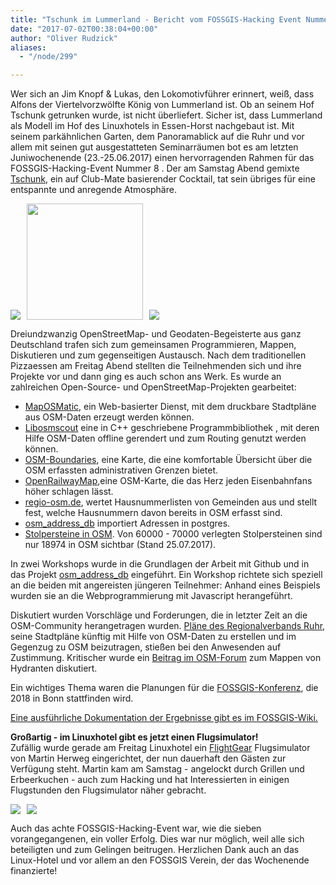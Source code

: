 ```yaml
---
title: "Tschunk im Lummerland - Bericht vom FOSSGIS-Hacking Event Nummer 8 & OSM Sommercamp im Linuxhotel"
date: "2017-07-02T00:38:04+00:00"
author: "Oliver Rudzick"
aliases:
  - "/node/299"

---
```


<p>Wer sich an Jim Knopf & Lukas, den Lokomotivführer erinnert, weiß,
dass Alfons der Viertelvorzwölfte König von Lummerland ist. 
Ob an seinem Hof Tschunk getrunken wurde, ist nicht überliefert.
Sicher ist, dass Lummerland als Modell im Hof des Linuxhotels in
Essen-Horst nachgebaut ist. Mit seinem parkähnlichen
Garten, dem Panoramablick auf die Ruhr und vor allem mit seinen gut
ausgestatteten Seminarräumen bot es am letzten Juniwochenende (23.-25.06.2017)  einen hervorragenden
Rahmen für das FOSSGIS-Hacking-Event Nummer 8 . Der am Samstag Abend gemixte <a href="https://en.wikipedia.org/wiki/Tschunk" target="_blank">Tschunk</a>, ein auf Club-Mate basierender Cocktail,
tat sein übriges für eine entspannte und anregende Atmosphäre.</p>

<p><img src="/news/legacy/250px-FOSSGIS_Hacking_Nr_8_Lummerland.jpg" style="vertical-align:bottom;padding-right:10px"><img src="/news/legacy/250px-FOSSGIS_Hacking_Nr_8_Chunk.jpg" height="186" style="vertical-align:bottom;padding-right:10px"><img src="/news/legacy/250px-Gruppenfoto_Essen_Juni_2017.jpg" style="vertical-align:bottom"></p>

Dreiundzwanzig OpenStreetMap- und Geodaten-Begeisterte aus ganz Deutschland trafen sich zum
gemeinsamen Programmieren, Mappen, Diskutieren und zum gegenseitigen
Austausch. Nach dem traditionellen Pizzaessen am Freitag Abend stellten
die Teilnehmenden sich und ihre Projekte vor und dann ging es auch schon
ans Werk. Es wurde an zahlreichen Open-Source- und OpenStreetMap-Projekten
gearbeitet:</p>
<ul>
<li><a href="https://maposmatic.osm-baustelle.de/" target="_blank">MapOSMatic</a>, ein Web-basierter Dienst, mit dem druckbare Stadtpläne 
aus OSM-Daten erzeugt werden können.</li>
<li><a href="https://wiki.openstreetmap.org/wiki/Libosmscout" target="_blank">Libosmscout</a> eine in C++ geschriebene Programmbibliothek , mit deren Hilfe OSM-Daten offline gerendert und zum Routing genutzt werden können.</li>
<li><a href="https://wambachers-osm.website/boundaries/ target="_blank">OSM-Boundaries</a>, eine Karte, die eine komfortable &Uuml;bersicht über die OSM erfassten administrativen Grenzen bietet.</li>
<li><a href="https://www.openrailwaymap.org/ target="_blank">OpenRailwayMap</a>,eine OSM-Karte, die das Herz jeden Eisenbahnfans höher schlagen lässt.</li>
<li><a href="https://regio-osm.de/ target="_blank">regio-osm.de</a>, wertet Hausnummerlisten von Gemeinden aus und stellt fest, welche Hausnummern davon bereits in OSM erfasst sind.</li>
<li><a href="https://github.com/britiger/osm_address_db" target="_blank">osm_address_db</a> importiert Adressen in postgres.</li>
<li><a href="https://wiki.openstreetmap.org/wiki/DE:Stolpersteine" target="_blank">Stolpersteine in OSM</a>. Von 60000 - 70000 verlegten Stolpersteinen sind nur 18974 in OSM sichtbar (Stand 25.07.2017).</li>
</ul>
<p>In zwei Workshops wurde in die Grundlagen der Arbeit mit Github und in das
Projekt <a href="https://github.com/britiger/osm_address_db" target="_blank">osm_address_db</a> eingeführt. Ein Workshop richtete sich speziell an
die beiden mit angereisten jüngeren Teilnehmer: Anhand eines Beispiels
wurden sie an die Webprogrammierung mit Javascript herangeführt.</p>

<p>Diskutiert wurden Vorschläge und Forderungen, die in letzter Zeit an die
OSM-Community herangetragen wurden. <a href="https://wiki.openstreetmap.org/wiki/RVR" target="_blank">Pläne des Regionalverbands Ruhr</a>, seine
Stadtpläne künftig mit Hilfe von OSM-Daten zu erstellen und im Gegenzug zu
OSM beizutragen, stießen bei den Anwesenden auf Zustimmung. Kritischer wurde
ein <a href="https://community.openstreetmap.org/viewtopic.php?id=58758" target="_blank">Beitrag im OSM-Forum</a> zum Mappen von Hydranten diskutiert.</p>

<p>Ein wichtiges Thema waren die Planungen für die <a href="https://www.fossgis-konferenz.de/2018/" target="_blank">FOSSGIS-Konferenz</a>, die 2018
in Bonn stattfinden wird.</p>

 <p><a href="https://www.fossgis.de/wiki/FOSSGIS_Hacking_Event_2017_Nummer_8" target="_blank">Eine ausführliche Dokumentation der Ergebnisse gibt es im FOSSGIS-Wiki.</a></p>
<p>
<b>Großartig - im Linuxhotel gibt es jetzt einen Flugsimulator!</b> 
</br>Zufällig wurde gerade am Freitag Linuxhotel ein <a href="https://www.flightgear.org/" target="_blank">FlightGear</a> Flugsimulator von Martin Herweg eingerichtet, der nun dauerhaft den Gästen zur Verfügung steht. Martin kam am Samstag - angelockt durch Grillen und Erbeerkuchen - auch zum Hacking und hat Interessierten  in einigen Flugstunden den Flugsimulator näher gebracht.
</p>

<p><img src="/news/legacy/250px-FOSSGIS_Hacking_Nr_8_FlightGear.jpg" style="vertical-align:bottom;padding-right:10px"><img src="/news/legacy/250px-FOSSGIS_Hacking_Nr_8_Grillen.JPG" style="vertical-align:bottom"></p>

<p>Auch das achte FOSSGIS-Hacking-Event war, wie die sieben vorangegangenen,
ein voller Erfolg. Dies war nur möglich, weil alle sich beteiligten und zum Gelingen beitrugen. Herzlichen Dank auch an  das Linux-Hotel und vor allem an den FOSSGIS Verein, der das Wochenende finanzierte!</p>
